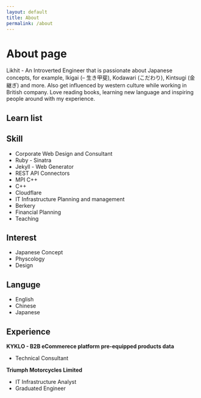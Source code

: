 ```yaml
---
layout: default
title: About
permalink: /about
---
```

# About page

<div class="row">
	<div class="col-12 col-lg-8">
		<p class="text-justify">Likhit - An Introverted Engineer that is passionate about Japanese concepts, for example, Ikigai (– 生き甲斐), Kodawari (こだわり), Kintsugi (金継ぎ) and more. Also get influenced by western culture while working in British company. Love reading books, learning new language and inspiring people around with my experience.</p>
	</div>
	<div class="col-12">
		<h2>Learn list</h2>
	</div>
	<div class="col-12">
		<h2>Skill</h2>
		<ul>
			<li>Corporate Web Design and Consultant</li>
			<li>Ruby - Sinatra</li>
			<li>Jekyll - Web Generator</li>
			<li>REST API Connectors </li>
			<li>MPI C++</li>
			<li>C++</li>
			<li>Cloudflare</li>
			<li>IT Infrastructure Planning and management	</li>
			<li>Berkery</li>
			<li>Financial Planning</li>
			<li>Teaching</li>
		</ul>
	</div>
	<div class="col-12">
		<h2>Interest</h2>
		<ul>
			<li>Japanese Concept</li>
			<li>Physcology</li>
			<li>Design</li>
		</ul>
	</div>
	<div class="col-12">
		<h2>Languge</h2>
		<ul>
			<li>English</li>
			<li>Chinese</li>
			<li>Japanese</li>
		</ul>
	</div>
	<div class="col-12">
		<h2>Experience</h2>
		<strong>KYKLO - B2B eCommerece platform pre-equipped products data</strong>
		<ul>
			<li>Technical Consultant</li>
		</ul>
		<strong>Triumph Motorcycles Limited</strong>
		<ul>
			<li>IT Infrastructure Analyst</li>
			<li>Graduated Engineer</li>
		</ul>
	</div>
</div>